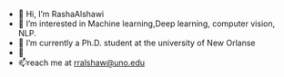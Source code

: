 - 👋 Hi, I’m RashaAlshawi
- 👀 I’m interested in Machine learning,Deep learning, computer vision, NLP.
- 🌱 I’m currently a Ph.D. student at the university of New Orlanse
- 💞️ 
- 📫reach me at rralshaw@uno.edu

<!---
RashaAlshawi/RashaAlshawi is a ✨ special ✨ repository because its `README.md` (this file) appears on your GitHub profile.
You can click the Preview link to take a look at your changes.
--->

